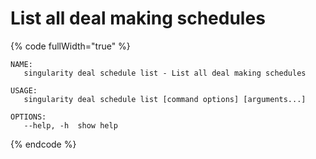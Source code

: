 # List all deal making schedules

{% code fullWidth="true" %}
```
NAME:
   singularity deal schedule list - List all deal making schedules

USAGE:
   singularity deal schedule list [command options] [arguments...]

OPTIONS:
   --help, -h  show help
```
{% endcode %}
